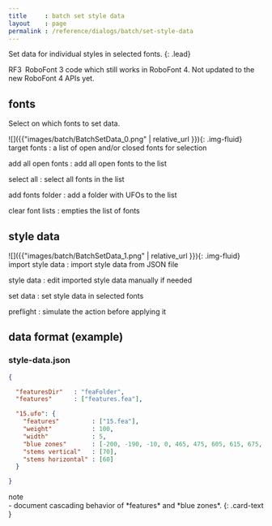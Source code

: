 ```yaml
---
title     : batch set style data
layout    : page
permalink : /reference/dialogs/batch/set-style-data
---
```


Set data for individual styles in selected fonts.
{: .lead}

<span class="badge text-bg-warning rounded-0">RF3</span> RoboFont 3 code which still works in RoboFont 4. Not updated to the new RoboFont 4 APIs yet.


fonts
-----

Select on which fonts to set data.

<div class='row'>

<div class='col-sm' markdown='1'>
![]({{"images/batch/BatchSetData_0.png" | relative_url }}){: .img-fluid}
</div>

<div class='col-sm' markdown='1'>
target fonts
: a list of open and/or closed fonts for selection

add all open fonts
: add all open fonts to the list

select all
: select all fonts in the list

add fonts folder
: add a folder with UFOs to the list

clear font lists
: empties the list of fonts
</div>

</div>


style data
----------

<div class='row'>

<div class='col-sm' markdown='1'>
![]({{"images/batch/BatchSetData_1.png" | relative_url }}){: .img-fluid}
</div>

<div class='col-sm' markdown='1'>
import style data
: import style data from JSON file

style data
: edit imported style data manually if needed

set data
: set style data in selected fonts

preflight
: simulate the action before applying it
</div>

</div>


data format (example)
---------------------

### style-data.json

```json
{

  "featuresDir"   : "feaFolder",
  "features"      : ["features.fea"],

  "15.ufo": {
    "features"         : ["15.fea"],
    "weight"           : 100,
    "width"            : 5,
    "blue zones"       : [-200, -190, -10, 0, 465, 475, 605, 615, 675, 685],
    "stems vertical"   : [70],
    "stems horizontal" : [60]
  }

}
```


<div class="card bg-light my-3">
<div class="card-header">note</div>
<div class="card-body" markdown='1'>
- document cascading behavior of *features* and *blue zones*.
{: .card-text }
</div>
</div>
